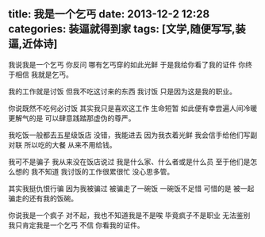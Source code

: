 title: 我是一个乞丐
date: 2013-12-2 12:28
categories: 装逼就得到家
tags: [文学,随便写写,装逼,近体诗]
---
我说我是一个乞丐
你反问
哪有乞丐穿的如此光鲜
于是我给你看了我的证件
你终于相信
我就是乞丐。

我的工作就是讨饭
但我不吃这讨来的东西
我讨饭
只是因为这是我的职业。

你说既然不吃何必讨饭
其实我只是喜欢这工作
生命短暂
如此便有幸尝遍人间冷暖
更解气的是
可以肆意践踏那虚伪的尊严。

我吃饭一般都去五星级饭店
没错，我能进去
因为我衣着光鲜
我会信手给他们写副对联
所以吃的大餐
从来不用给钱。

我可不是骗子
我从来没在饭店说过
我是什么家、什么者或是什么员
至于他们是怎么想的
我不知道
我讨饭的工作很累很忙
没心思多管。

其实我挺仇恨行骗
因为我被骗过
被骗走了一碗饭
一碗饭不足惜
可惜的是
被一起骗走的还有我的饭碗。

你说我是一个疯子
对不起，我也不知道我是不是唉
毕竟疯子不是职业
无法鉴别
我只肯定我是一个乞丐
不信
你看我的证件。